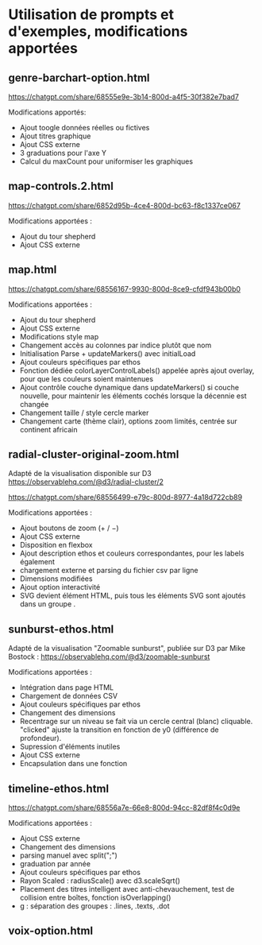# Utilisation de prompts et d'exemples, modifications apportées

## genre-barchart-option.html
https://chatgpt.com/share/68555e9e-3b14-800d-a4f5-30f382e7bad7

Modifications apportés:
- Ajout toogle données réelles ou fictives
- Ajout titres graphique
- Ajout CSS externe
- 3 graduations pour l'axe Y
- Calcul du maxCount pour uniformiser les graphiques

## map-controls.2.html

https://chatgpt.com/share/6852d95b-4ce4-800d-bc63-f8c1337ce067

Modifications apportées : 
- Ajout du tour shepherd
- Ajout CSS externe

## map.html

https://chatgpt.com/share/68556167-9930-800d-8ce9-cfdf943b00b0

Modifications apportées : 
- Ajout du tour shepherd
- Ajout CSS externe
- Modifications style map
- Changement accès au colonnes par indice plutôt que nom
- Initialisation Parse + updateMarkers() avec initialLoad
- Ajout couleurs spécifiques par ethos
- Fonction dédiée colorLayerControlLabels() appelée après ajout overlay, pour que les couleurs soient maintenues
- Ajout contrôle couche dynamique dans updateMarkers() si couche nouvelle, pour maintenir les éléments cochés lorsque la décennie est changée
- Changement taille / style cercle marker
- Changement carte (thème clair), options zoom limités, centrée sur continent africain

## radial-cluster-original-zoom.html
Adapté de la visualisation disponible sur D3 https://observablehq.com/@d3/radial-cluster/2

https://chatgpt.com/share/68556499-e79c-800d-8977-4a18d722cb89

Modifications apportées : 
- Ajout boutons de zoom (+ / −)
- Ajout CSS externe
- Disposition en flexbox
- Ajout description ethos et couleurs correspondantes, pour les labels également
- chargement externe et parsing du fichier csv par ligne
- Dimensions modifiées
- Ajout option interactivité
- SVG devient élément HTML, puis tous les éléments SVG sont ajoutés dans un groupe <g class="main-group">.

## sunburst-ethos.html
Adapté de la visualisation "Zoomable sunburst", publiée sur D3 par Mike Bostock : https://observablehq.com/@d3/zoomable-sunburst

Modifications apportées : 
- Intégration dans page HTML
- Chargement de données CSV
- Ajout couleurs spécifiques par ethos
- Changement des dimensions
- Recentrage sur un niveau se fait via un cercle central (blanc) cliquable. "clicked" ajuste la transition en fonction de y0 (différence de profondeur).
- Supression d'éléments inutiles
- Ajout CSS externe
- Encapsulation dans une fonction

## timeline-ethos.html

https://chatgpt.com/share/68556a7e-66e8-800d-94cc-82df8f4c0d9e

Modifications apportées : 
- Ajout CSS externe
- Changement des dimensions
- parsing manuel avec split(";")
- graduation par année
- Ajout couleurs spécifiques par ethos
- Rayon Scaled : radiusScale() avec d3.scaleSqrt() 
- Placement des titres intelligent avec anti-chevauchement, test de collision entre boîtes, fonction isOverlapping()
- g : séparation des groupes : .lines, .texts, .dot

## voix-option.html
